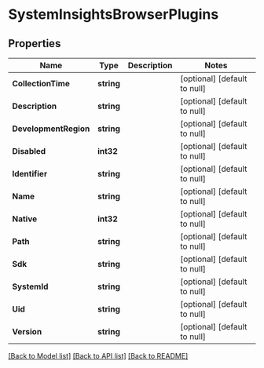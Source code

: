 # SystemInsightsBrowserPlugins

## Properties
Name | Type | Description | Notes
------------ | ------------- | ------------- | -------------
**CollectionTime** | **string** |  | [optional] [default to null]
**Description** | **string** |  | [optional] [default to null]
**DevelopmentRegion** | **string** |  | [optional] [default to null]
**Disabled** | **int32** |  | [optional] [default to null]
**Identifier** | **string** |  | [optional] [default to null]
**Name** | **string** |  | [optional] [default to null]
**Native** | **int32** |  | [optional] [default to null]
**Path** | **string** |  | [optional] [default to null]
**Sdk** | **string** |  | [optional] [default to null]
**SystemId** | **string** |  | [optional] [default to null]
**Uid** | **string** |  | [optional] [default to null]
**Version** | **string** |  | [optional] [default to null]

[[Back to Model list]](../README.md#documentation-for-models) [[Back to API list]](../README.md#documentation-for-api-endpoints) [[Back to README]](../README.md)

